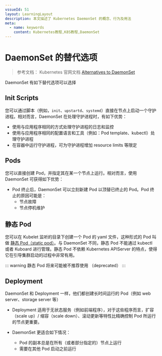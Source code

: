 ```yaml
---
vssueId: 51
layout: LearningLayout
description: 本文描述了 Kubernetes DaemonSet 的概念、行为及用法
meta:
  - name: keywords
    content: Kubernetes教程,K8S教程,DaemonSet
---
```


# DaemonSet 的替代选项

> 参考文档： Kubernetes 官网文档 [Alternatives to DaemonSet](https://kubernetes.io/docs/concepts/workloads/controllers/daemonset/#alternatives-to-daemonset)

DaemonSet 有如下替代选项可以选择

## Init Scripts

您可以通过脚本（例如，`init`、`upstartd`、`systemd`）直接在节点上启动一个守护进程。相对而言，DaemonSet 在处理守护进程时，有如下优势：

* 使用与应用程序相同的方式处理守护进程的日志和监控
* 使用与应用程序相同的配置语言和工具（例如：Pod template、kubectl）处理守护进程
* 在容器中运行守护进程，可为守护进程增加 resource limits 等限定

## Pods

您可以直接创建 Pod，并指定其在某一个节点上运行。相对而言，使用 DaemonSet 可获得如下优势：

* Pod 终止后，DaemonSet 可以立刻新建 Pod 以顶替已终止的 Pod。Pod 终止的原因可能是：
  * 节点故障
  * 节点停机维护

## 静态 Pod

您可以在 Kubelet 监听的目录下创建一个 Pod 的 yaml 文件，这种形式的 Pod 叫做 [静态 Pod（static pod）](https://kubernetes.io/docs/tasks/configure-pod-container/static-pod/)。与 DaemonSet 不同，静态 Pod 不能通过 kubectl 或者 Kuboard 进行管理。静态 Pod 不依赖 Kubernetes APIServer 的特点，使得它在引导集群启动的过程中非常有用。

::: warning
静态 Pod 将来可能被不推荐使用 （deprecated）
:::

## Deployment

DaemonSet 和 Deployment 一样，他们都创建长时间运行的 Pod（例如 web server、storage server 等）

* Deployment 适用于无状态服务（例如前端程序），对于这些程序而言，扩容（scale up）/ 缩容（scale down）、滚动更新等特性比精确控制 Pod 所运行的节点更重要。

* DaemonSet 更适合如下情况：
  * Pod 的副本总是在所有（或者部分指定的）节点上运行
  * 需要在其他 Pod 启动之前运行
